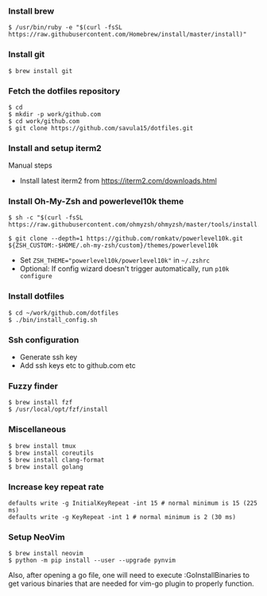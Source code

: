 ### Install brew
```
$ /usr/bin/ruby -e "$(curl -fsSL https://raw.githubusercontent.com/Homebrew/install/master/install)"
```

### Install git
```
$ brew install git
```

### Fetch the dotfiles repository
```
$ cd
$ mkdir -p work/github.com
$ cd work/github.com
$ git clone https://github.com/savula15/dotfiles.git
```

### Install and setup iterm2
Manual steps
- Install latest iterm2 from https://iterm2.com/downloads.html

### Install Oh-My-Zsh and powerlevel10k theme
```
$ sh -c "$(curl -fsSL https://raw.githubusercontent.com/ohmyzsh/ohmyzsh/master/tools/install.sh)"
```

```
$ git clone --depth=1 https://github.com/romkatv/powerlevel10k.git ${ZSH_CUSTOM:-$HOME/.oh-my-zsh/custom}/themes/powerlevel10k
```

- Set ` ZSH_THEME="powerlevel10k/powerlevel10k" ` in ` ~/.zshrc `
- Optional: If config wizard doesn't trigger automatically, run ` p10k configure `

### Install dotfiles
```
$ cd ~/work/github.com/dotfiles
$ ./bin/install_config.sh
```

### Ssh configuration
- Generate ssh key
- Add ssh keys etc to github.com etc

### Fuzzy finder
```
$ brew install fzf
$ /usr/local/opt/fzf/install
```

### Miscellaneous 

```
$ brew install tmux
$ brew install coreutils
$ brew install clang-format
$ brew install golang
```

### Increase key repeat rate
```
defaults write -g InitialKeyRepeat -int 15 # normal minimum is 15 (225 ms)
defaults write -g KeyRepeat -int 1 # normal minimum is 2 (30 ms)
```

### Setup NeoVim

```
$ brew install neovim
$ python -m pip install --user --upgrade pynvim
```

Also, after opening a go file, one will need to execute :GoInstallBinaries
to get various binaries that are needed for vim-go plugin to properly
function.


